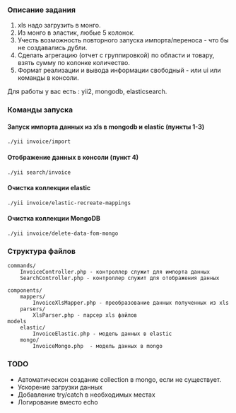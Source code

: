 ### Описание задания
1. xls надо загрузить в монго.
2. Из монго в эластик, любые 5 колонок. 
3. Учесть возможность повторного запуска импорта/переноса - что бы не создавались дубли. 
4. Сделать агрегацию (отчет с группировкой) по области и товару, взять сумму по колонке количество. 
5. Формат реализации и вывода информации свободный - или ui или команды в консоли.

Для работы у вас есть : yii2, mongodb, elasticsearch.

### Команды запуска

#### Запуск импорта данных из xls в mongodb и elastic (пункты 1-3)
`./yii invoice/import`

#### Отображение данных в консоли (пункт 4)
`./yii search/invoice`

#### Очистка коллекции elastic
`./yii invoice/elastic-recreate-mappings`

#### Очистка коллекции MongoDB
`./yii invoice/delete-data-fom-mongo`


### Структура файлов
```
commands/
    InvoiceController.php - контроллер служит для импорта данных
    SearchController.php - контроллер служит для отображения данных

components/
    mappers/
        InvoiceXlsMapper.php - преобразование данных полученных из xls  
    parsers/
        XlsParser.php - парсер xls файлов 
models
    elastic/
        InvoiceElastic.php - модель данных в elastic
    mongo/
        InvoiceMongo.php  - модель данных в mongo
```

### TODO

- Автоматическон создание collection в mongo, если не существует.
- Ускорение загрузки данных
- Добавление try/catch в необходимых местах
- Логирование вместо echo
